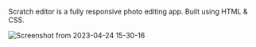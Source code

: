Scratch editor is a fully responsive photo editing app. Built using HTML & CSS.

![Screenshot from 2023-04-24 15-30-16](https://user-images.githubusercontent.com/102037554/234546294-e60001de-bf7b-4bde-a657-7da4e2e38fe4.png)
